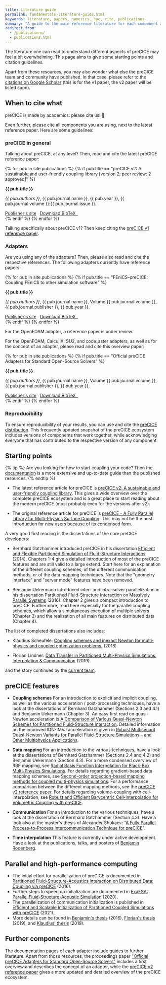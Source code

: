 ```yaml
---
title: Literature guide
permalink: fundamentals-literature-guide.html
keywords: literature, papers, numerics, hpc, cite, publications
summary: "A guide to the main reference literature for each component and feature of preCICE"
redirect_from:
  - /publications/
  - publications.html
---
```


The literature one can read to understand different aspects of preCICE may feel a bit overwhelming. This page aims to give some starting points and citation guidelines.

Apart from these resources, you may also wonder what else the preCICE team and community have published. In that case, please refer to the [citations on Google Scholar](https://scholar.google.com/scholar?hl=en&cites=5053469347483527186) (this is for the v1 paper, the v2 paper will be listed soon).

## When to cite what

preCICE is made by academics: please cite us! 🤗

Even further, please cite all components you are using, next to the latest reference paper. Here are some guidelines:

### preCICE in general

Talking about preCICE, at any level? Then, read and cite the latest preCICE reference paper:

<!-- Do you want to add a new publication? Careful where you are copying from. Depending on the type, every publication renders different fields.  -->
{% for pub in site.publications %}
{% if pub.title == "preCICE v2: A sustainable and user-friendly coupling library [version 2; peer review: 2 approved]" %}
<div class="row">
<div class="col-md-10 col-md-offset-1">
  <div class="panel panel-primary panel-precice">
    <div class="panel-heading-precice">
      <strong>{{ pub.title }}</strong>
    </div>
    <div class="panel-body">
      <p>
        <em>{{ pub.authors }}</em>,
        {{ pub.journal.name }},
        {{ pub.year }},
        {{ pub.journal.volume }}:{{ pub.journal.issue }}.
      </p>
      <a href="{{pub.pub-url}}">Publisher's site</a>&nbsp;&nbsp;
      <a href="assets/{{ pub.bibtex }}">Download BibTeX &nbsp;<i class="fas fa-download"></i></a>
    </div>
  </div>
</div>
</div>
{% endif %}
{% endfor %}

Talking specifically about preCICE v1? Then keep citing the [preCICE v1 reference paper](http://www.sciencedirect.com/science/article/pii/S0045793016300974).

### Adapters

Are you using any of the adapters? Then, please also read and cite the respective references. The following adapters currently have reference papers:

{% for pub in site.publications %}
{% if pub.title == "FEniCS–preCICE: Coupling FEniCS to other simulation software" %}
<div class="row">
<div class="col-md-10 col-md-offset-1">
  <div class="panel panel-primary panel-precice">
    <div class="panel-heading-precice">
      <strong>{{ pub.title }}</strong>
    </div>
    <div class="panel-body">
      <p>
        <em>{{ pub.authors }}</em>,
        {{ pub.journal.name }},
        Volume {{ pub.journal.volume }},
        {{ pub.journal.publisher }},
        {{ pub.year }}.
      </p>
      <a href="https://www.doi.org/{{pub.doi}}">Publisher's site</a>&nbsp;&nbsp;
      <a href="assets/{{ pub.bibtex }}">Download BibTeX &nbsp;<i class="fas fa-download"></i></a>
    </div>
  </div>
</div>
</div>
{% endif %}
{% endfor %}

For the OpenFOAM adapter, a reference paper is under review.

For the OpenFOAM, CalculiX, SU2, and code_aster adapters, as well as for the concept of an adapter, please read and cite this overview paper:

{% for pub in site.publications %}
{% if pub.title == "Official preCICE Adapters for Standard Open-Source Solvers" %}
<div class="row">
<div class="col-md-10 col-md-offset-1">
  <div class="panel panel-primary panel-precice">
    <div class="panel-heading-precice">
      <strong>{{ pub.title }}</strong>
    </div>
    <div class="panel-body">
      <p>
        <em>{{ pub.authors }}</em>,
        {{ pub.journal.name }},
        Volume {{ pub.journal.volume }},
        {{ pub.journal.publisher }},
        {{ pub.year }}.
      </p>
      <a href="{{pub.pub-url}}">Publisher's site</a>&nbsp;&nbsp;
      <a href="assets/{{ pub.bibtex }}">Download BibTeX &nbsp;<i class="fas fa-download"></i></a>
    </div>
  </div>
</div>
</div>
{% endif %}
{% endfor %}

### Reproducibility

To ensure reproducibility of your results, you can use and cite the [preCICE distribution](installation-distribution.html). This frequently updated snapshot of the preCICE ecosystem includes versions of components that work together, while acknowledging everyone that has contributed to the respective version of any component.

## Starting points

{% tip %}
Are you looking for how to start coupling your code? Then the [documentation](couple-your-code-overview.html) is a more extensive and up-to-date guide than the published resources.
{% endtip  %}

* The latest reference article for preCICE is [preCICE v2: A sustainable and user-friendly coupling library](https://doi.org/10.12688/openreseurope.14445.2). This gives a wide overview over the complete preCICE ecosystem and is a great place to start reading about the modern preCICE (most probably even for the versions after v2).

* The original reference article for preCICE is [preCICE - A Fully Parallel Library for Multi-Physics Surface Coupling](http://www.sciencedirect.com/science/article/pii/S0045793016300974). This may not be the best introduction for new users because of its condensed form.

A very good first reading is the dissertations of the core preCICE developers:

* Bernhard Gatzhammer introduced preCICE in his dissertation [Efficient and Flexible Partitioned Simulation of Fluid-Structure Interactions](http://www5.in.tum.de/pub/Gatzhammer2014_preCICE.pdf) (2014). Chapters 1-4 give a detailed introduction of most of the preCICE features and are still valid to a large extend. Start here for an explanation of the different coupling schemes, of the different communication methods, or of the data mapping techniques. Note that the "geometry interface" and "server mode" features have been removed.

* Benjamin Uekermann introduced inter- and intra-solver parallelization in his dissertation [Partitioned Fluid-Structure Interaction on Massively Parallel Systems](https://mediatum.ub.tum.de/doc/1320661/document.pdf) (2016). Chapter 2 gives a compact introduction to preCICE. Furthermore, read here especially for the parallel coupling schemes, which allow a simultaneous execution of multiple solvers (Chapter 3) and the realization of all main features on distributed data (Chapter 4).

The list of completed dissertations also includes:

* Klaudius Scheufele: [Coupling schemes and inexact Newton for multi-physics and coupled optimization problems.](ftp://ftp.informatik.uni-stuttgart.de/pub/library/ncstrl.ustuttgart_fi/DIS-2019-01/DIS-2019-01.pdf) (2018)

* Florian Lindner: [Data Transfer in Partitioned Multi-Physics Simulations: Interpolation & Communication](https://elib.uni-stuttgart.de/bitstream/11682/10598/3/Lindner%20-%20Data%20Transfer%20in%20Partitioned%20Multi-Physics%20Simulations.pdf) (2019)

and the story continues by the [current team](about.html).

## preCICE features

* **Coupling schemes** For an introduction to explicit and implicit coupling, as well as the various acceleration / post-processing techniques, have a look at the dissertations of Bernhard Gatzhammer (Sections 2.3 and 4.1) and Benjamin Uekermann (Chapter 3). An easy first read on quasi-Newton acceleration is [A Comparison of Various Quasi-Newton Schemes for Partitioned Fluid-Structure Interaction](http://hdl.handle.net/2117/191193). Detailed information on the improved IQN-IMVJ acceleration is given in [Robust Multisecant Quasi-Newton Variants for Parallel Fluid-Structure Simulations – and Other Multiphysics Applications](https://doi.org/10.1137/16M1082020).

* **Data mapping** For an introduction to the various techniques, have a look at the dissertations of Bernhard Gatzhammer (Sections 2.4 and 4.2) and Benjamin Uekermann (Section 4.3). For a more condensed overview of RBF mapping, see [Radial Basis Function Interpolation for Black-Box Multi-Physics Simulations](ftp://ftp.informatik.uni-stuttgart.de/pub/library/ncstrl.ustuttgart_fi/INPROC-2017-35/INPROC-2017-35.pdf). For details regarding gradient-based data mapping schemes, see [Second-order projection-based mapping methods for coupled multi-physics simulations](https://elib.uni-stuttgart.de/bitstream/11682/12145/1/Bachelorthesis_Ariguib.pdf). For a performance comparison between the different mapping methods, see the [preCICE v2 reference paper](https://doi.org/10.12688/openreseurope.14445.2). For details regarding volume-coupling with cell-interpolation, see [Robust and Efficient Barycentric Cell-Interpolation for Volumetric Coupling with preCICE](https://mediatum.ub.tum.de/1685618).

* **Communication** For an introduction to the various techniques, have a look at the dissertation of Bernhard Gatzhammer (Section 4.3). Have a look also at the master's thesis of Alexander Shukaev: "[A Fully Parallel Process-to-Process Intercommunication Technique for preCICE](https://www5.in.tum.de/pub/Shukaev2015_MasterThesis.pdf)".

* **Time interpolation** This feature is currently under active development. Have a look at the publications, talks, and posters of [Benjamin Rodenberg](https://www.in.tum.de/en/i05/people/personen/benjamin-rueth/).

## Parallel and high-performance computing

* The initial effort for parallelization of preCICE is documented in [Partitioned Fluid-Structure-Acoustics Interaction on Distributed Data: Coupling via preCICE](https://link.springer.com/chapter/10.1007/978-3-319-40528-5_11) (2016).
* Further steps to speed up initialization are documented in [ExaFSA: Parallel Fluid-Structure-Acoustic Simulation](https://library.oapen.org/bitstream/handle/20.500.12657/41289/2020_Book_SoftwareForExascaleComputing-S.pdf?sequence=1#page=278) (2020).
* The parallelization of communication initialization is published in [Efficient and Scalable Initialization of Partitioned Coupled Simulations with preCICE](https://www.mdpi.com/1999-4893/14/6/166) (2021).
* More details can be found in [Benjamin's thesis](https://mediatum.ub.tum.de/doc/1320661/document.pdf) (2016), [Florian's thesis](https://elib.uni-stuttgart.de/bitstream/11682/10598/3/Lindner%20-%20Data%20Transfer%20in%20Partitioned%20Multi-Physics%20Simulations.pdf) (2019), and [Klaudius' thesis](ftp://ftp.informatik.uni-stuttgart.de/pub/library/ncstrl.ustuttgart_fi/DIS-2019-01/DIS-2019-01.pdf) (2019).

## Further components

The documentation pages of each adapter include guides to further literature. Apart from those resources, the proceedings paper ["Official preCICE Adapters for Standard Open-Source Solvers"](https://www.gacm2017.uni-stuttgart.de/registration/Upload/ExtendedAbstracts/ExtendedAbstract_0138.pdf) includes a first overview and describes the concept of an adapter, while the [preCICE v2 reference paper](https://doi.org/10.12688/openreseurope.14445.2) gives a more updated and detailed overview of the preCICE ecosystem.
